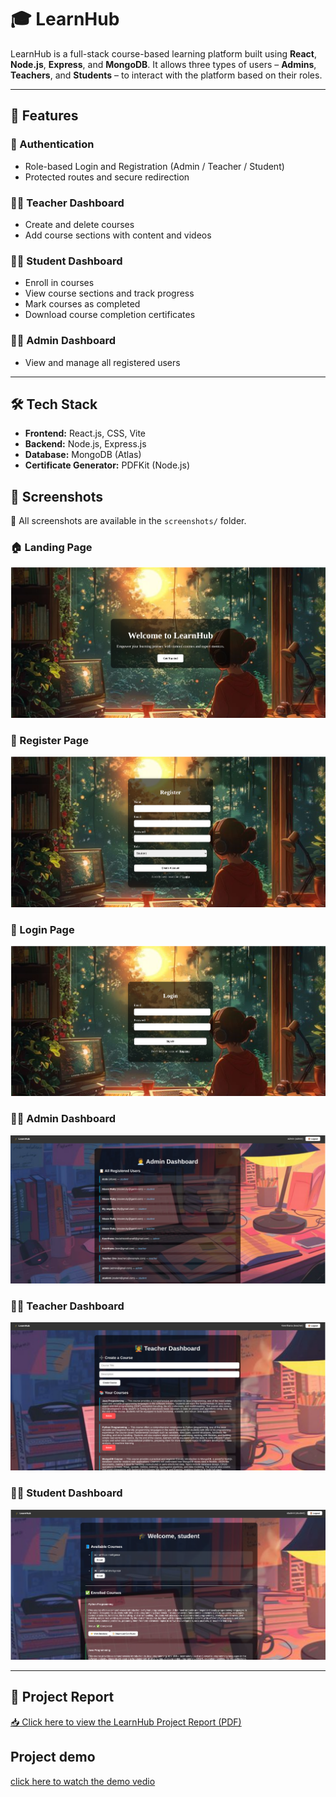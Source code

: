 # 🎓 LearnHub

LearnHub is a full-stack course-based learning platform built using **React**, **Node.js**, **Express**, and **MongoDB**. It allows three types of users – **Admins**, **Teachers**, and **Students** – to interact with the platform based on their roles.

---

## 🚀 Features

### 👤 Authentication
- Role-based Login and Registration (Admin / Teacher / Student)
- Protected routes and secure redirection

### 🧑‍🏫 Teacher Dashboard
- Create and delete courses
- Add course sections with content and videos

### 👨‍🎓 Student Dashboard
- Enroll in courses
- View course sections and track progress
- Mark courses as completed
- Download course completion certificates

### 👩‍💼 Admin Dashboard
- View and manage all registered users

---

## 🛠 Tech Stack

- **Frontend:** React.js, CSS, Vite
- **Backend:** Node.js, Express.js
- **Database:** MongoDB (Atlas)
- **Certificate Generator:** PDFKit (Node.js)

## 📸 Screenshots

📁 All screenshots are available in the `screenshots/` folder.

### 🏠 Landing Page  
![Landing Page](screenshots/landingpage.png)

### 📝 Register Page  
![Register Page](screenshots/registerpage.png)

### 🔐 Login Page  
![Login Page](screenshots/loginpage.png)

### 👩‍💼 Admin Dashboard  
![Admin Dashboard](screenshots/admin.png)

### 🧑‍🏫 Teacher Dashboard  
![Teacher Dashboard](screenshots/teacher.png)

### 👨‍🎓 Student Dashboard  
![Student Dashboard](screenshots/student.png)


---

## 📄 Project Report

[📥 Click here to view the LearnHub Project Report (PDF)](docs/learnhub.pdf)

## Project demo
[click here to watch the demo vedio](https://drive.google.com/file/d/1dAyUcYrMRL431TwMdNOZywH4wjvbHX3e/view?usp=drive_link)
